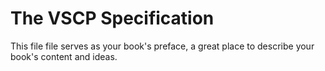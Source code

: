 # The VSCP Specification

This file file serves as your book's preface, a great place to describe your book's content and ideas.

